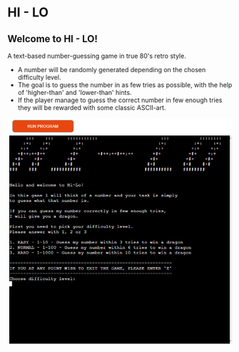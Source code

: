 # __HI - LO__

## Welcome to HI - LO!

A text-based number-guessing game in true 80's retro style.

* A number will be randomly generated depending on the chosen difficulty level.
* The goal is to guess the number in as few tries as possible, with the help
  of 'higher-than' and 'lower-than' hints.
* If the player manage to guess the correct number in few enough tries they
  will be rewarded with some classic ASCII-art.

![game](images/hi-lo.png)